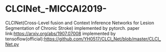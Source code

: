 # CLCINet_-MICCAI2019-
CLCINet(Cross-Level fusion and Context Inference Networks for Lesion Segmentation of Chronic Stroke) implemented by pytorch.
paper link:https://arxiv.org/abs/1907.07008
implemented by tensoflow(official):https://github.com/YH0517/CLCI_Net/blob/master/CLCI_Net.py

